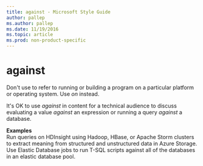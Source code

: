 ```yaml
---
title: against - Microsoft Style Guide
author: pallep
ms.author: pallep
ms.date: 11/19/2016
ms.topic: article
ms.prod: non-product-specific
---
```


# against

Don't use to refer to running or building a program on a particular platform or operating system. Use *on* instead.

It's OK to use *against* in content for a technical audience to discuss evaluating a value *against* an expression or running a query *against* a database. 

**Examples**  
Run queries on HDInsight using Hadoop, HBase, or Apache Storm clusters to
extract meaning from structured and unstructured data in Azure Storage.  
Use Elastic Database jobs to run T-SQL scripts against all of the databases in an elastic database pool.

